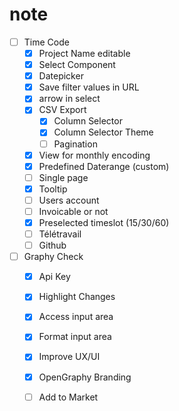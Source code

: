 # note
- [ ] Time Code
  - [x] Project Name editable
  - [x] Select Component
  - [x] Datepicker
  - [x] Save filter values in URL
  - [x] arrow in select
  - [x] CSV Export
    - [x] Column Selector
    - [x] Column Selector Theme
    - [ ] Pagination
  - [x] View for monthly encoding
  - [x] Predefined Daterange (custom)
  - [ ] Single page
  - [x] Tooltip
  - [ ] Users account
  - [ ] Invoicable or not
  - [x] Preselected timeslot (15/30/60)
  - [ ] Télétravail
  - [ ] Github
- [ ] Graphy Check
  - [x] Api Key
  - [x] Highlight Changes
  - [x] Access input area
  - [x] Format input area
  - [x] Improve UX/UI
  - [x] OpenGraphy Branding
  - [ ] Add to Market
  